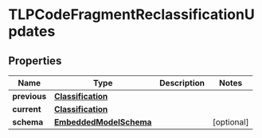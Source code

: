 
# TLPCodeFragmentReclassificationUpdates

## Properties
Name | Type | Description | Notes
------------ | ------------- | ------------- | -------------
**previous** | [**Classification**](Classification) |  | 
**current** | [**Classification**](Classification) |  | 
**schema** | [**EmbeddedModelSchema**](EmbeddedModelSchema) |  |  [optional]



